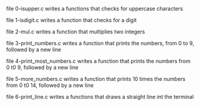 file 0-isupper.c writes a functions that checks for uppercase characters

file 1-isdigit.c writes a function that checks for a digit

file 2-mul.c writes a function that multiplies two integers

file 3-print_numbers.c writes a function that prints the numbers, from 0 to 9, followed by a new line

file 4-print_most_numbers.c writes a function that prints the numbers from 0 t0 9, followed by a new line

file 5-more_numbers.c writes a function that prints 10 times the numbers from 0 t0 14, followed by a new line

file 6-print_line.c writes a functions that draws a straight line int the terminal
